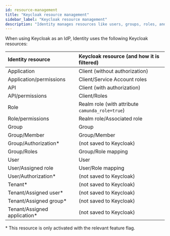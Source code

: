 ```yaml
---
id: resource-management
title: "Keycloak resource management"
sidebar_label: "Keycloak resource management"
description: "Identity manages resources like users, groups, roles, and tenants. But where are they saved?"
---
```


When using Keycloak as an IdP, Identity uses the following Keycloak resources:

| Identity resource             | Keycloak resource (and how it is filtered)      |
| :---------------------------- | :---------------------------------------------- |
| Application                   | Client (without authorization)                  |
| Application/permissions       | Client/Service Account roles                    |
| API                           | Client (with authorization)                     |
| API/permissions               | Client/Roles                                    |
| Role                          | Realm role (with attribute `camunda_role=true`) |
| Role/permissions              | Realm role/Associated role                      |
| Group                         | Group                                           |
| Group/Member                  | Group/Member                                    |
| Group/Authorization\*         | (not saved to Keycloak)                         |
| Group/Roles                   | Group/Role mapping                              |
| User                          | User                                            |
| User/Assigned role            | User/Role mapping                               |
| User/Authorization\*          | (not saved to Keycloak)                         |
| Tenant\*                      | (not saved to Keycloak)                         |
| Tenant/Assigned user\*        | (not saved to Keycloak)                         |
| Tenant/Assigned group\*       | (not saved to Keycloak)                         |
| Tenant/Assigned application\* | (not saved to Keycloak)                         |

\* This resource is only activated with the relevant feature flag.
